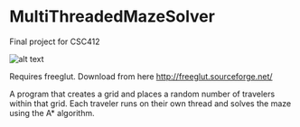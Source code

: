 # MultiThreadedMazeSolver
Final project for CSC412

![alt text](https://github.com/jsngwd/MultiThreadedMazeSolver/blob/master/maze.JPG?raw=true)

Requires freeglut.  Download from here http://freeglut.sourceforge.net/

A program that creates a grid and places a random number of travelers within that grid.  Each traveler runs on their own thread and solves the maze using the A* algorithm.
